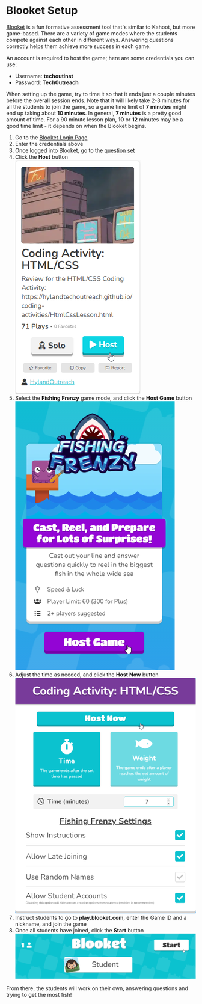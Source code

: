 # Blooket Setup
[Blooket](https://www.blooket.com/) is a fun formative assessment tool that's similar to Kahoot, but more game-based. There are a variety of game modes where the students compete against each other in different ways. Answering questions correctly helps them achieve more success in each game.

An account is required to host the game; here are some credentials you can use:

- Username: **techoutinst**
- Password: **Tech0utreach**

When setting up the game, try to time it so that it ends just a couple minutes before the overall session ends. Note that it will likely take 2-3 minutes for all the students to join the game, so a game time limit of **7 minutes** might end up taking about **10 minutes**. In general, **7 minutes** is a pretty good amount of time. For a 90 minute lesson plan, **10** or **12** minutes may be a good time limit - it depends on when the Blooket begins.

1. Go to the [Blooket Login Page](https://id.blooket.com/login)
1. Enter the credentials above
1. Once logged into Blooket, go to the [question set](https://dashboard.blooket.com/set/6426f2b7270eb96cab922257)
1. Click the **Host** button  
    ![](Assets/BlooketHost.png)
1. Select the **Fishing Frenzy** game mode, and click the **Host Game** button  
    ![](Assets/BlooketFishing.png)
1. Adjust the time as needed, and click the **Host Now** button  
    ![](Assets/BlooketTime.png)
1. Instruct students to go to **play.blooket.com**, enter the Game ID and a nickname, and join the game
1. Once all students have joined, click the **Start** button  
    ![](Assets/BlooketStart.png)

From there, the students will work on their own, answering questions and trying to get the most fish!

